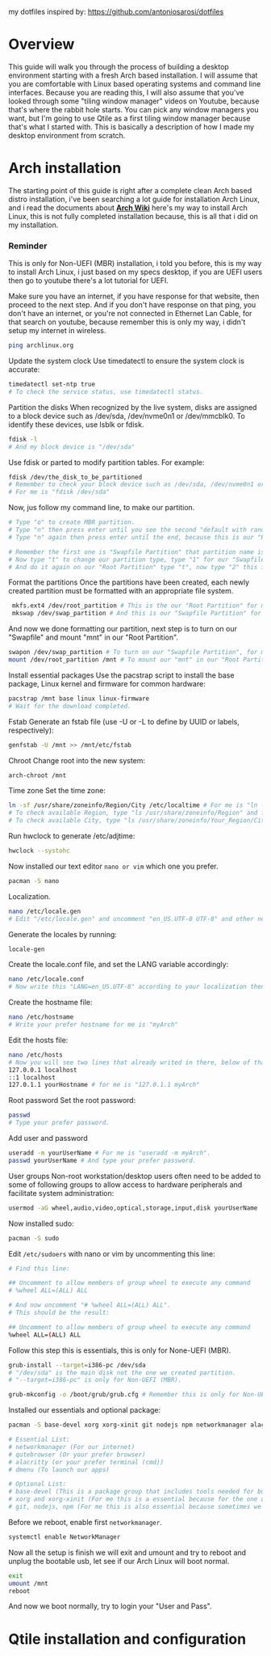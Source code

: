 my dotfiles inspired by: https://github.com/antoniosarosi/dotfiles

# Overview

This guide will walk you through the process of building a desktop environment
starting with a fresh Arch based installation. I will assume that you are
comfortable with Linux based operating systems and command line interfaces.
Because you are reading this, I will also assume that you've looked through some
"tiling window manager" videos on Youtube, because that's where the rabbit hole
starts. You can pick any window managers you want, but I'm going to use Qtile
as a first tiling window manager because that's what I started with. This is
basically a description of how I made my desktop environment from scratch.

# Arch installation

The starting point of this guide is right after a complete clean Arch based
distro installation, i've been searching a lot guide for installation Arch Linux,
and i read the documents about **[Arch Wiki](https://wiki.archlinux.org/index.php/Installation_guide)**
here's my way to install Arch Linux, this is not fully completed installation because, this is all
that i did on my installation.

### Reminder
This is only for Non-UEFI (MBR) installation, i told you before, this is my way to install Arch Linux, 
i just based on my specs desktop, if you are UEFI users then go to youtube there's a lot tutorial for UEFI.

Make sure you have an internet, if you have response for that website, then proceed to the next step.
And if you don't have response on that ping, you don't have an internet, or you're not connected in Ethernet Lan Cable,
for that search on youtube, because remember this is only my way, i didn't setup my internet in wireless.
```bash
ping archlinux.org
```

Update the system clock
Use timedatectl to ensure the system clock is accurate:
```bash
timedatectl set-ntp true 
# To check the service status, use timedatectl status.
```

Partition the disks
When recognized by the live system, disks are assigned to a block device such as /dev/sda, /dev/nvme0n1 
or /dev/mmcblk0. To identify these devices, use lsblk or fdisk.
```bash
fdisk -l
# And my block device is "/dev/sda"
```

Use fdisk or parted to modify partition tables. For example:
```bash
fdisk /dev/the_disk_to_be_partitioned
# Remember to check your block device such as /dev/sda, /dev/nvme0n1 or /dev/mmcblk0
# For me is "fdisk /dev/sda"
```

Now, jus follow my command line, to make our partition.
```bash
# Type "o" to create MBR partition.
# Type "n" then press enter until you see the second "default with random numbers" then type "+2GB" this is will create our "Swapfile Partition".
# Type "n" again then press enter until the end, because this is our "Root Parition" so the rest of our disk size will be put in here.

# Remember the first one is "Swapfile Partition" that partition name is "/dev/sda1/ and the second one is our "Root Partition" "/dev/sda2/".
# Now type "t" to change our partition type, type "1" for our "Swapfile Partition (/dev/sda1)" and then type "L" to check all list partition type, find the type of "Linux Swap" then enter that code.
# And do it again on our "Root Partition" type "t", now type "2" this is our "Root Partition (/dev/sda2/)" and then type "L" again check all list partition type, find the type of "Linux" then enter that code.

```

Format the partitions
Once the partitions have been created, each newly created partition must be formatted with an appropriate file system.
```bash
 mkfs.ext4 /dev/root_partition # This is the our "Root Partition" for me is "mkfs.ext4 /dev/sda2/.
 mkswap /dev/swap_partition # And this is our "Swapfile Partition" for me is "mkswap /dev/sda1/.
 ```
 
 And now we done formatting our partition, next step is to turn on our "Swapfile" and mount "mnt" in our "Root Partition".
 ```bash
 swapon /dev/swap_partition # To turn on our "Swapfile Partition", for me is "swapon /dev/sda1".
 mount /dev/root_partition /mnt # To mount our "mnt" in our "Root Partition", for me is "mount /dev/sda2 /mnt".
 ```
 
Install essential packages
Use the pacstrap script to install the base package, Linux kernel and firmware for common hardware:
```bash
pacstrap /mnt base linux linux-firmware
# Wait for the download completed.
```

Fstab
Generate an fstab file (use -U or -L to define by UUID or labels, respectively):
```bash
genfstab -U /mnt >> /mnt/etc/fstab
```

Chroot
Change root into the new system:
```bash
arch-chroot /mnt
```

Time zone
Set the time zone:
```bash
ln -sf /usr/share/zoneinfo/Region/City /etc/localtime # For me is "ln -sf /usr/share/zoneinfo/Asia/Taipei /etc/localtime".
# To check available Region, type "ls /usr/share/zoneinfo/Region" and find your Region.
# To check available City, type "ls /usr/share/zoneinfo/Your_Region/City" and find your City.
```

Run hwclock to generate /etc/adjtime:
```bash
hwclock --systohc
```

Now installed our text editor ```nano or vim``` which one you prefer.
```bash
pacman -S nano
```

Localization.
```bash
nano /etc/locale.gen
# Edit "/etc/locale.gen" and uncomment "en_US.UTF-8 UTF-8" and other needed locales. 
```

Generate the locales by running:
```bash
locale-gen
```

Create the locale.conf file, and set the LANG variable accordingly:
```bash
nano /etc/locale.conf
# Now write this "LANG=en_US.UTF-8" according to your localization then save it.
```

Create the hostname file:
```bash
nano /etc/hostname
# Write your prefer hostname for me is "myArch"
```

Edit the hosts file:
```bash
nano /etc/hosts
# Now you will see two lines that already writed in there, below of that two lines write this:
127.0.0.1 localhost
::1 localhost
127.0.1.1 yourHostname # for me is "127.0.1.1 myArch"
```

Root password
Set the root password:
```bash
passwd
# Type your prefer password.
```

Add user and password
```bash
useradd -m yourUserName # For me is "useradd -m myArch".
passwd yourUserName # And type your prefer password.
```

User groups
Non-root workstation/desktop users often need to be added to some of following groups to allow access to hardware peripherals and facilitate system administration:
```bash
usermod -aG wheel,audio,video,optical,storage,input,disk yourUserName
```

Now installed sudo:
```bash
pacman -S sudo
```

Edit ```/etc/sudoers``` with nano or vim by uncommenting this line:
```bash
# Find this line:

## Uncomment to allow members of group wheel to execute any command
# %wheel ALL=(ALL) ALL

# And now uncomment "# %wheel ALL=(ALL) ALL".
# This should be the result:

## Uncomment to allow members of group wheel to execute any command
%wheel ALL=(ALL) ALL

```

Follow this step this is essentials, this is only for None-UEFI (MBR).
```bash
grub-install --target=i386-pc /dev/sda
# "/dev/sda" is the main disk not the one we created partition.
# "--target=i386-pc" is only for Non-UEFI (MBR).

grub-mkconfig -o /boot/grub/grub.cfg # Remember this is only for Non-UEFI (MBR)
```

Installed our essentials and optional package:
```bash
pacman -S base-devel xorg xorg-xinit git nodejs npm networkmanager alacritty qutebrowser dmenu

# Essential List:
# networkmanager (For our internet)
# qutebrowser (Or your prefer browser)
# alacritty (or your prefer terminal (cmd))
# dmenu (To launch our apps)

# Optional List:
# base-devel (This is a package group that includes tools needed for building (compiling and linking)).
# xorg and xorg-xinit (For me this is a essential because for the one didn't want to use a "Display Manager" like me use this to start your "Window Manager").
# git, nodejs, npm (For me this is also essential because sometimes we install modules or packages is needed git, nodejs, or npm).
```

Before we reboot, enable first ```networkmanager```.
```bash
systemctl enable NetworkManager
```

Now all the setup is finish we will exit and umount and try to reboot and unplug the bootable usb, let see if our Arch Linux will boot normal.
```bash
exit
umount /mnt
reboot
```

And now we boot normally, try to login your "User and Pass".

# Qtile installation and configuration
